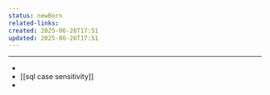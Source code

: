 ```yaml
---
status: newBorn
related-links: 
created: 2025-06-26T17:51
updated: 2025-06-26T17:51
---
```

---


- 
- [[sql case sensitivity]]
- 



